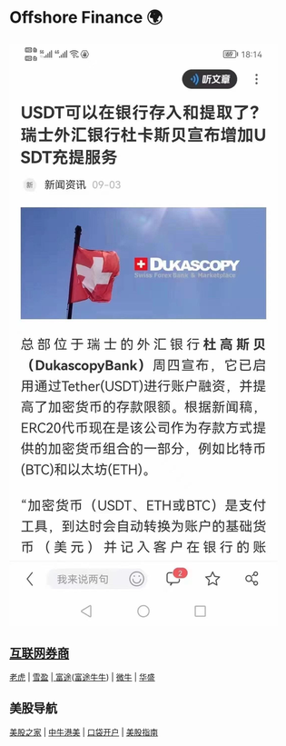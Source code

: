 # Offshore Finance 🌍

![](<../.gitbook/assets/image (54).png>)

## [互联网券商](https://zhuanlan.zhihu.com/p/349480662)

[老虎](https://www.itiger.com/) | [雪盈](https://www.snowballsecurities.com/) |[ 富途](https://www.futuhk.com/)([富途牛牛](https://www.futunn.com/)) | [微牛](https://www.webull.com/) | [华盛](https://www.vbkr.com/)

## 美股导航

[美股之家](https://www.mg21.com/) | [中牛港美](https://www.zngm.com/) | [口袋开户](https://www.kdkh.com/) | [美股指南](https://investguider.com/)

